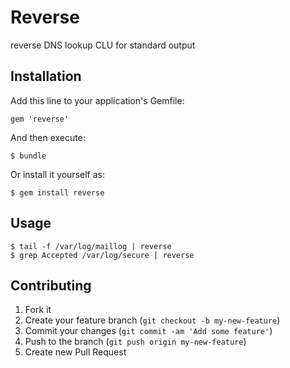 # Reverse

reverse DNS lookup CLU for standard output

## Installation

Add this line to your application's Gemfile:

    gem 'reverse'

And then execute:

    $ bundle

Or install it yourself as:

    $ gem install reverse

## Usage

    $ tail -f /var/log/maillog | reverse
    $ grep Accepted /var/log/secure | reverse

## Contributing

1. Fork it
2. Create your feature branch (`git checkout -b my-new-feature`)
3. Commit your changes (`git commit -am 'Add some feature'`)
4. Push to the branch (`git push origin my-new-feature`)
5. Create new Pull Request
